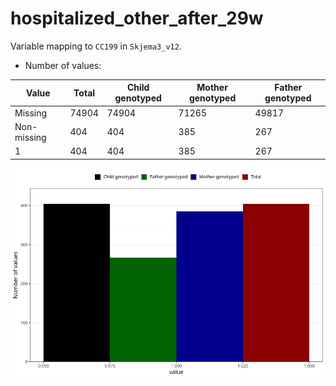 # hospitalized_other_after_29w
Variable mapping to `CC199` in `Skjema3_v12`.
- Number of values:

| Value | Total | Child genotyped | Mother genotyped | Father genotyped |
| ----- | ----- | --------------- | ---------------- | ---------------- |
| Missing | 74904 | 74904 | 71265 | 49817 |
| Non-missing | 404 | 404 | 385 | 267 |
| 1 | 404 | 404 | 385 | 267 |



![](hospitalized_other_after_29w_n.png)



